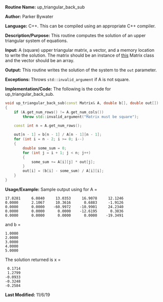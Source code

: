 **Routine Name:** up_triangular_back_sub

**Author:** Parker Bywater

**Language:** C++. This can be compiled using an appropriate C++ compiler. 

**Description/Purpose:** This routine computes the solution of an upper triangular system of
 equations.  

**Input:** A (square) upper triangular matrix, a vector, and a memory location to write the solution.
The matrix should be an instance of [this](../src/Matrix.cpp) Matrix class and the vector should be an 
array.  

**Output:** This routine writes the solution of the system to the `out` parameter. 

**Exceptions:** Throws `std::invalid_argument` if A is not square.

**Implementation/Code:** The following is the code for up_triangular_back_sub.
```C++ 
void up_triangular_back_sub(const Matrix& A, double b[], double out[]) 
{
    if (A.get_num_rows() != A.get_num_cols())
        throw std::invalid_argument("Matrix must be square");
    
    const int n = A.get_num_rows(); 

    out[n - 1] = b[n - 1] / A[n - 1][n - 1];
    for (int i = n - 2; i >= 0; i--) 
    {
        double some_sum = 0;
        for (int j = i + 1; j < n; j++)
        {
            some_sum += A[i][j] * out[j];
        }
        out[i] = (b[i] - some_sum) / A[i][i];
    }
}
```

**Usage/Example:** Sample output using for A = 
    
    17.8281	    6.0840	   13.0353	   16.9078	   12.1246	
    0.0000	    2.1067	   10.3616	    0.6883	   -1.9126	
    0.0000	    0.0000	  -60.9972	  -10.9901	   24.2340	
    0.0000	    0.0000	    0.0000	  -12.6195	    0.3836	
    0.0000	    0.0000	    0.0000	    0.0000	  -19.3491 

and b = 
    
    1.0000
    2.0000
    3.0000
    4.0000
    5.0000

The solution returned is x = 
    
     0.1714
     1.2799
    -0.0933
    -0.3248
    -0.2584

**Last Modified:** 11/6/19 
